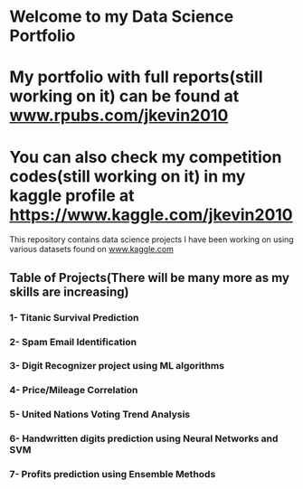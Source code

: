 # Welcome to my Data Science Portfolio
# My portfolio with full reports(still working on it) can be found at www.rpubs.com/jkevin2010
# You can also check my competition codes(still working on it) in my kaggle profile at https://www.kaggle.com/jkevin2010


This repository contains data science projects I have been working on using various datasets found on www.kaggle.com

## Table of Projects(There will be many more as my skills are increasing)
### 1- Titanic Survival Prediction
### 2- Spam Email Identification
### 3- Digit Recognizer project using ML algorithms
### 4- Price/Mileage Correlation
### 5- United Nations Voting Trend Analysis
### 6- Handwritten digits prediction using Neural Networks and SVM
### 7- Profits prediction using Ensemble Methods
